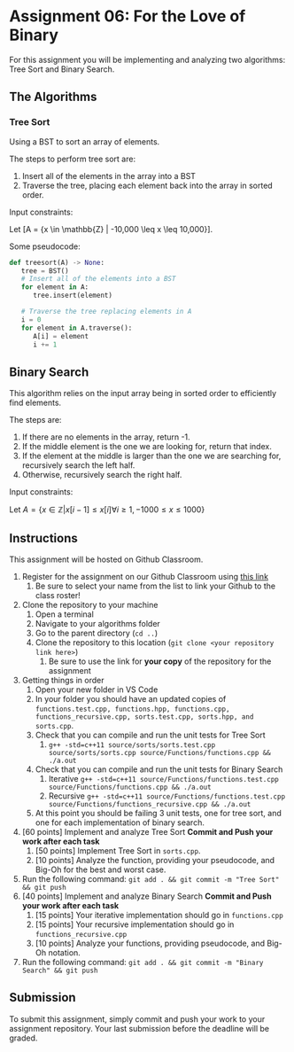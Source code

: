 # Assignment 06: For the Love of Binary

For this assignment you will be implementing and analyzing two algorithms: Tree Sort and Binary Search.

## The Algorithms

### Tree Sort

Using a BST to sort an array of elements.

The steps to perform tree sort are:

1. Insert all of the elements in the array into a BST
2. Traverse the tree, placing each element back into the array in sorted order.

Input constraints:

Let \[A = \{x \in \mathbb{Z} | -10,000 \leq x \leq 10,000\}\].

Some pseudocode:

```python
def treesort(A) -> None:
   tree = BST()
   # Insert all of the elements into a BST
   for element in A:
      tree.insert(element)

   # Traverse the tree replacing elements in A
   i = 0
   for element in A.traverse():
      A[i] = element
      i += 1
```

## Binary Search

This algorithm relies on the input array being in sorted order to efficiently find elements.

The steps are:

1. If there are no elements in the array, return -1.
2. If the middle element is the one we are looking for, return that index.
3. If the element at the middle is larger than the one we are searching for, recursively search the left half.
4. Otherwise, recursively search the right half.

Input constraints:

Let $A = \{x \in \mathbb{Z} | x[i-1] \leq x[i] \forall i \geq 1, -1000 \leq x \leq 1000 \}$

## Instructions

This assignment will be hosted on Github Classroom.

1. Register for the assignment on our Github Classroom using [this link](https://classroom.github.com/a/9gBhRcA_)
   1. Be sure to select your name from the list to link your Github to the class roster!
2. Clone the repository to your machine
   1. Open a terminal
   2. Navigate to your algorithms folder
   3. Go to the parent directory (`cd ..`)
   4. Clone the repository to this location (`git clone <your repository link here>`)
      1. Be sure to use the link for **your copy** of the repository for the assignment
3. Getting things in order
   1. Open your new folder in VS Code
   2. In your folder you should have an updated copies of `functions.test.cpp, functions.hpp, functions.cpp, functions_recursive.cpp, sorts.test.cpp, sorts.hpp, and sorts.cpp`.
   3. Check that you can compile and run the unit tests for Tree Sort
      1. `g++ -std=c++11 source/sorts/sorts.test.cpp source/sorts/sorts.cpp source/Functions/functions.cpp && ./a.out`
   4. Check that you can compile and run the unit tests for Binary Search
      1. Iterative `g++ -std=c++11 source/Functions/functions.test.cpp source/Functions/functions.cpp && ./a.out`
      2. Recursive `g++ -std=c++11 source/Functions/functions.test.cpp source/Functions/functions_recursive.cpp && ./a.out`
   5. At this point you should be failing 3 unit tests, one for tree sort, and one for each implementation of binary search.
4. [60 points] Implement and analyze Tree Sort **Commit and Push your work after each task**
   1. [50 points] Implement Tree Sort in `sorts.cpp`.
   2. [10 points] Analyze the function, providing your pseudocode, and Big-Oh for the best and worst case.
5. Run the following command: `git add . && git commit -m "Tree Sort" && git push`
6. [40 points] Implement and analyze Binary Search **Commit and Push your work after each task**
   1. [15 points] Your iterative implementation should go in `functions.cpp`
   2. [15 points] Your recursive implementation should go in `functions_recursive.cpp`
   3. [10 points] Analyze your functions, providing pseudocode, and Big-Oh notation.
7. Run the following command: `git add . && git commit -m "Binary Search" && git push`

## Submission

To submit this assignment, simply commit and push your work to your assignment repository.
Your last submission before the deadline will be graded.
